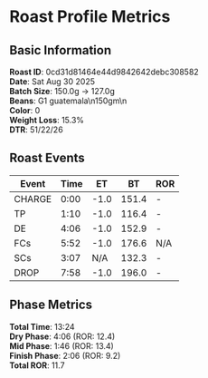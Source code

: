 # Roast Profile Metrics

## Basic Information
**Roast ID**: 0cd31d81464e44d9842642debc308582  
**Date**: Sat Aug 30 2025  
**Batch Size**: 150.0g → 127.0g  
**Beans**: G1 guatemala\n150gm\n  
**Color**: 0  
**Weight Loss**: 15.3%  
**DTR**: 51/22/26  

## Roast Events

| Event | Time | ET | BT | ROR |
|-------|------|----|----|-----|
| CHARGE | 0:00 | -1.0 | 151.4 | - |
| TP | 1:10 | -1.0 | 116.4 | - |
| DE | 4:06 | -1.0 | 152.9 | - |
| FCs | 5:52 | -1.0 | 176.6 | N/A |
| SCs | 3:07 | N/A | 132.3 | - |
| DROP | 7:58 | -1.0 | 196.0 | - |

## Phase Metrics
**Total Time**: 13:24  
**Dry Phase**: 4:06 (ROR: 12.4)  
**Mid Phase**: 1:46 (ROR: 13.4)  
**Finish Phase**: 2:06 (ROR: 9.2)  
**Total ROR**: 11.7  
